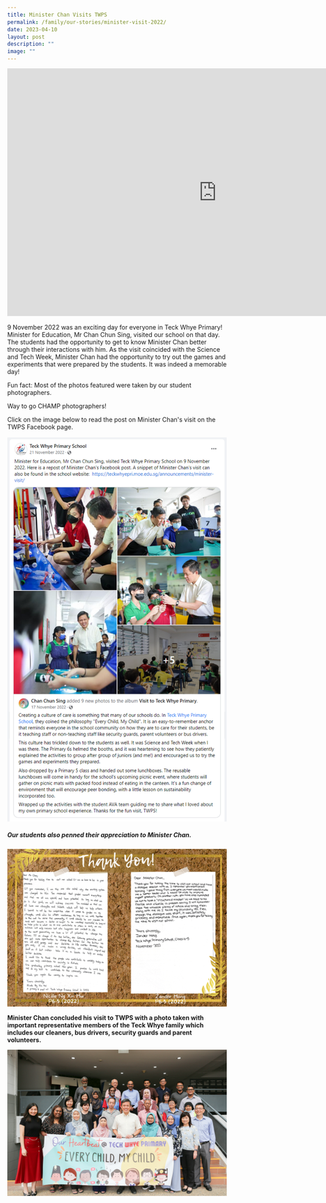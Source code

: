 ```yaml
---
title: Minister Chan Visits TWPS
permalink: /family/our-stories/minister-visit-2022/
date: 2023-04-10
layout: post
description: ""
image: ""
---
```

<iframe src="https://docs.google.com/presentation/d/e/2PACX-1vSEBJqkaXs8nwl38nlkoOVb2wPXDGNwvPCr6e4VDyFEbbl779NCCv1gJqWsCnmZXjy9iQZBd97kE93d/embed?start=true&amp;loop=true&amp;delayms=3000" frameborder="0" width="960" height="569" allowfullscreen="true"></iframe>

9 November 2022 was an exciting day for everyone in Teck Whye Primary! Minister for Education, Mr Chan Chun Sing, visited our school on that day. The students had the opportunity to get to know Minister Chan better through their interactions with him. As the visit coincided with the Science and Tech Week, Minister Chan had the opportunity to try out the games and experiments that were prepared by the students. It was indeed a memorable day!

Fun fact: Most of the photos featured were taken by our student photographers.

Way to go CHAMP photographers!

Click on the image below to read the post on Minister Chan's visit on the TWPS Facebook page.

![](/images/fb_snippet.png)

##### Our students also penned their appreciation to Minister Chan.

![](/images/letters-of-appreciation-minister-chan.png)

**Minister Chan concluded his visit to TWPS with a photo taken with important representative members of the Teck Whye family which includes our cleaners, bus drivers, security guards and parent volunteers.**

![](/images/weile-30.jpg)